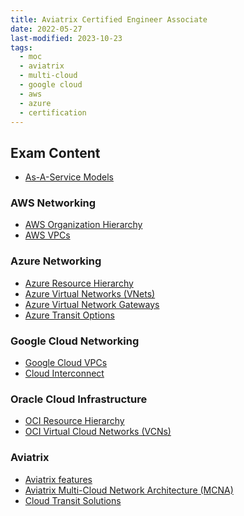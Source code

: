 ```yaml
---
title: Aviatrix Certified Engineer Associate
date: 2022-05-27
last-modified: 2023-10-23
tags:
  - moc
  - aviatrix
  - multi-cloud
  - google cloud
  - aws
  - azure
  - certification
---
```


## Exam Content

- [As-A-Service Models](notes/As-A-Service%20Models.md)

### AWS Networking

- [AWS Organization Hierarchy](notes/AWS%20Organization%20Hierarchy.md)
- [AWS VPCs](notes/AWS%20VPCs.md)

### Azure Networking

- [Azure Resource Hierarchy](notes/Azure%20Resource%20Hierarchy.md)
- [Azure Virtual Networks (VNets)](notes/Azure%20Virtual%20Networks%20(VNets).md)
- [Azure Virtual Network Gateways](notes/Azure%20Virtual%20Network%20Gateways.md)
- [Azure Transit Options](notes/Azure%20Transit%20Options.md)

### Google Cloud Networking

- [Google Cloud VPCs](notes/Google%20Cloud%20VPCs.md)
- [Cloud Interconnect](notes/Cloud%20Interconnect.md)

### Oracle Cloud Infrastructure

- [OCI Resource Hierarchy](notes/OCI%20Resource%20Hierarchy.md)
- [OCI Virtual Cloud Networks (VCNs)](notes/OCI%20Virtual%20Cloud%20Networks%20(VCNs).md)

### Aviatrix

- [Aviatrix features](notes/moc/Aviatrix.md)
- [Aviatrix Multi-Cloud Network Architecture (MCNA)](notes/Aviatrix%20Multi-Cloud%20Network%20Architecture%20(MCNA).md)
- [Cloud Transit Solutions](notes/Cloud%20Transit%20Solutions.md)
